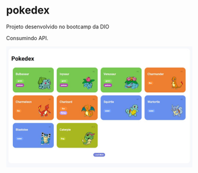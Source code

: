 # pokedex

Projeto desenvolvido no bootcamp da DIO

Consumindo API.

![IMAGEM DO PROJETO](/img/tela.jpg)
